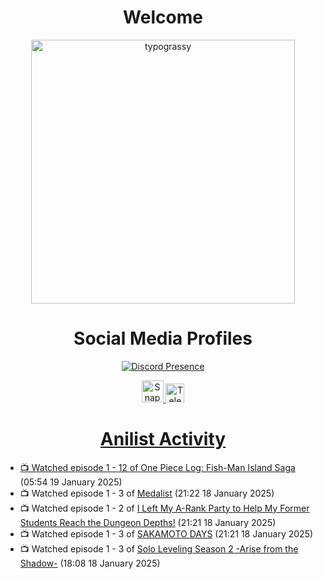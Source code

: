 <div align="center">

# Welcome
<a href="https://github.com/kawarimidoll/typograssy">
    <img alt="typograssy" src="https://typograssy.deno.dev/api?text=%E3%82%88%E3%81%86%E3%81%93%E3%81%9D%E3%81%BF%E3%81%AA%E3%81%95%E3%82%93%20-%20Sheby--&&l0=none&l1=82d9d0&l2=027353&l3=038c4c&l4=01402e&bg=none&frame=none&speed=100&comment=" width="421.99">
</a>

</div>

<div align="center">

# Social Media Profiles

[![Discord Presence](https://lanyard.cnrad.dev/api/612532963938271232)](https://discord.com/users/612532963938271232)


<a href="https://www.snapchat.com/add/a.sheby" title="Snapchat Profile">
    <img src="https://www.freepnglogos.com/uploads/snapchat-logo-png-0.png" width="35" alt="Snapchat Logo" />


<a href="https://t.me/ASheby" title="Telegram Profile">
    <img src="https://www.freepnglogos.com/uploads/telegram-logo-png-0.png" width="30" alt="Telegram Logo" />


</div>

<div align="center">

# Anilist Activity

</div>

<!-- ANILIST_ACTIVITY:start -->

-   📺 Watched episode 1 - 12 of [One Piece Log: Fish-Man Island Saga](https://anilist.co/anime/183423) (05:54 19 January 2025)
-   📺 Watched episode 1 - 3 of [Medalist](https://anilist.co/anime/165171) (21:22 18 January 2025)
-   📺 Watched episode 1 - 2 of [I Left My A-Rank Party to Help My Former Students Reach the Dungeon Depths!](https://anilist.co/anime/180812) (21:21 18 January 2025)
-   📺 Watched episode 1 - 3 of [SAKAMOTO DAYS](https://anilist.co/anime/177709) (21:21 18 January 2025)
-   📺 Watched episode 1 - 3 of [Solo Leveling Season 2 -Arise from the Shadow-](https://anilist.co/anime/176496) (18:08 18 January 2025)

<!-- ANILIST_ACTIVITY:end -->
